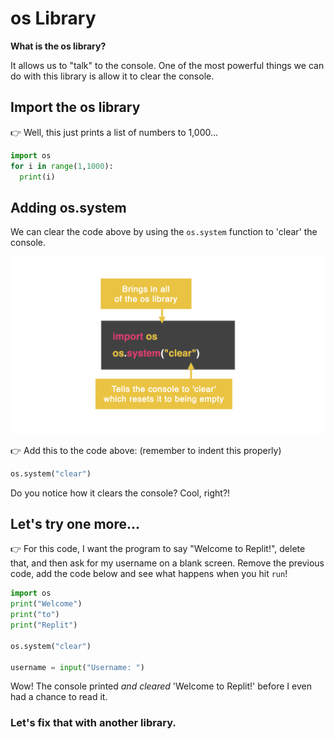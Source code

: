 # os Library

**What is the os library?**

It allows us to "talk" to the console. One of the most powerful things we can do with this library is allow it to clear the console. 

## Import the os library

👉 Well, this just prints a list of numbers to 1,000...

```python
import os
for i in range(1,1000):
  print(i)
 ```

## Adding os.system

We can clear the code above by using the `os.system` function to 'clear' the console.

![](resources/import.001.png)

👉 Add this to the code above: (remember to indent this properly)

```python
os.system("clear")
```
Do you notice how it clears the console? Cool, right?!

## Let's try one more...
👉 For this code, I want the program to say "Welcome to Replit!", delete that, and then ask for my username on a blank screen. Remove the previous code, add the code below and see what happens when you hit `run`!

```python
import os
print("Welcome")
print("to")
print("Replit")

os.system("clear")

username = input("Username: ")
```
Wow! The console printed *and cleared* 'Welcome to Replit!' before I even had a chance to read it. 

### Let's fix that with another library.
